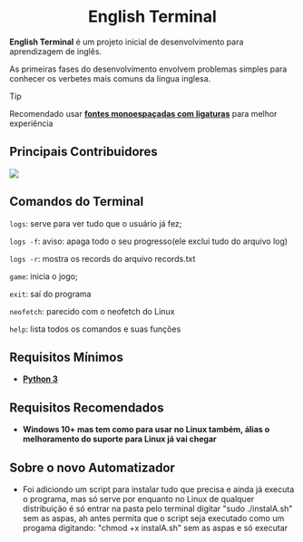 <h1 align="center">English Terminal</h1>

**English Terminal** é um projeto inicial de desenvolvimento para aprendizagem de inglês.

As primeiras fases do desenvolvimento envolvem problemas simples para conhecer os verbetes mais comuns da lingua inglesa.

> [!TIP]
> Recomendado usar [**fontes monoespaçadas com ligaturas**](https://www.jetbrains.com/lp/mono/) para melhor experiência


## Principais Contribuidores

<a href="https://github.com/xvierdev/EnglishTerminal/graphs/contributors">
  <img src="https://contrib.rocks/image?repo=xvierdev/EnglishTerminal" />
</a>

## Comandos do Terminal

```logs```: serve para ver tudo que o usuário já fez;

```logs -f```: aviso: apaga todo o seu progresso(ele excluí tudo do arquivo log)

```logs -r```: mostra os records do arquivo records.txt

```game```: inicia o jogo;

```exit```: saí do programa

```neofetch```: parecido com o neofetch do Linux

```help```: lista todos os comandos e suas funções

## Requisitos Mínimos

- [**Python 3**](https://www.python.org/)

## Requisitos Recomendados

- **Windows 10+ mas tem como para usar no Linux também, álias o melhoramento do suporte para Linux já vai chegar**

## Sobre o novo Automatizador

- Foi adiciondo um script para instalar tudo que precisa e ainda já executa o programa, mas só serve por enquanto no Linux de qualquer distribuição é só entrar na pasta pelo terminal  digitar "sudo ./instalA.sh" sem as aspas, ah antes permita que o script seja executado como um progama digitando: "chmod +x instalA.sh" sem as aspas e só executar

